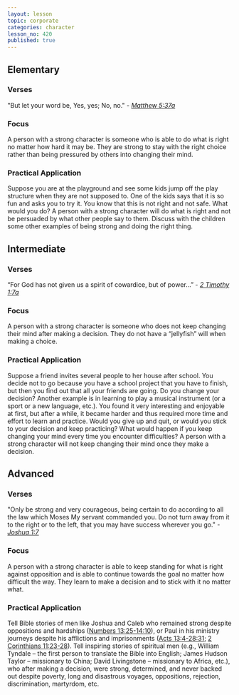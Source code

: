 ```yaml
---
layout: lesson
topic: corporate
categories: character
lesson_no: 420
published: true
---
```


## Elementary
### Verses 
"But let your word be, Yes, yes; No, no." - _[Matthew 5:37a](http://online.recoveryversion.org/bibleverses.asp?fvid=127&lvid=127)_

### Focus
A person with a strong character is someone who is able to do what is right no matter how hard it may be. They are strong to stay with the right choice rather than being pressured by others into changing their mind.

### Practical Application
Suppose you are at the playground and see some kids jump off the play structure when they are not supposed to. One of the kids says that it is so fun and asks you to try it. You know that this is not right and not safe. What would you do? A person with a strong character will do what is right and not be persuaded by what other people say to them. Discuss with the children some other examples of being strong and doing the right thing.

## Intermediate

### Verses
“For God has not given us a spirit of cowardice, but of power...” - _[2 Timothy 1:7a](http://online.recoveryversion.org/bibleverses.asp?fvid=6672&lvid=6672)_

### Focus
A person with a strong character is someone who does not keep changing their mind after making a decision. They do not have a “jellyfish” will when making a choice.

### Practical Application
Suppose a friend invites several people to her house after school. You decide not to go because you have a school project that you have to finish, but then you find out that all your friends are going. Do you change your decision? Another example is in learning to play a musical instrument (or a sport or a new language, etc.). You found it very interesting and enjoyable at first, but after a while, it became harder and thus required more time and effort to learn and practice. Would you give up and quit, or would you stick to your decision and keep practicing? What would happen if you keep changing your mind every time you encounter difficulties? A person with a strong character will not keep changing their mind once they make a decision.

## Advanced

### Verses
"Only be strong and very courageous, being certain to do according to all the law which Moses My servant commanded you. Do not turn away from it to the right or to the left, that you may have success wherever you go." - _[Joshua 1:7](http://online.recoveryversion.org/bibleverses.asp?fvid=13817&lvid=13817)_

### Focus
A person with a strong character is able to keep standing for what is right against opposition and is able to continue towards the goal no matter how difficult the way. They learn to make a decision and to stick with it no matter what.

### Practical Application
Tell Bible stories of men like Joshua and Caleb who remained strong despite oppositions and hardships ([Numbers 13:25-14:10](http://online.recoveryversion.org/bibleverses.asp?fvid=12059&lvid=12077)), or Paul in his ministry journeys despite his afflictions and imprisonments ([Acts 13:4-28:31](http://online.recoveryversion.org/bibleverses.asp?fvid=4222&lvid=4786); [2 Corinthians 11:23-28](http://online.recoveryversion.org/bibleverses.asp?fvid=5868&lvid=5873)). Tell inspiring stories of spiritual men (e.g., William Tyndale – the first person to translate the Bible into English; James Hudson Taylor – missionary to China; David Livingstone – missionary to Africa, etc.), who after making a decision, were strong, determined, and never backed out despite poverty, long and disastrous voyages, oppositions, rejection, discrimination, martyrdom, etc.